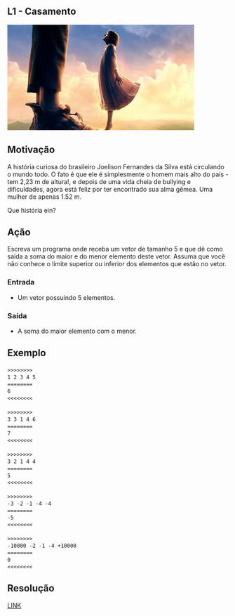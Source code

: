 ## L1 - Casamento


![](cover.jpg)

## Motivação

A história curiosa do brasileiro Joelison Fernandes da Silva está circulando o mundo todo. O fato é que ele é simplesmente o homem mais alto do país - tem 2,23 m de altura!, e depois de uma vida cheia de bullying e dificuldades, agora está feliz por ter encontrado sua alma gêmea. Uma mulher de apenas 1.52 m.

Que história ein?

## Ação

Escreva um programa onde receba um vetor de tamanho 5 e que dê como saída a soma do maior e do menor elemento deste vetor. Assuma que você não conhece o limite superior ou inferior dos elementos que estão no vetor.

### Entrada

*   Um vetor possuindo 5 elementos.

### Saída

*   A soma do maior elemento com o menor.

## Exemplo

```
>>>>>>>>
1 2 3 4 5
========
6
<<<<<<<<

>>>>>>>>
3 3 1 4 6
========
7
<<<<<<<<

>>>>>>>>
3 2 1 4 4
========
5
<<<<<<<<

>>>>>>>>
-3 -2 -1 -4 -4
========
-5
<<<<<<<<

>>>>>>>>
-10000 -2 -1 -4 +10000
========
0
<<<<<<<<
```

## Resolução

[LINK](https://youtube.com/BNGWieIrqIg)